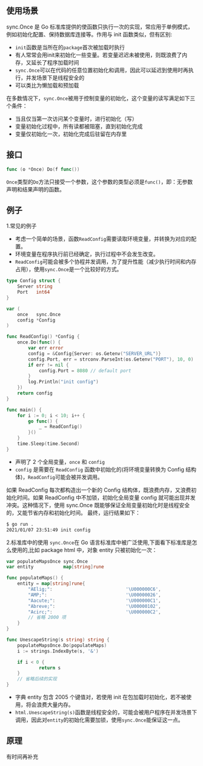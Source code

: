 ## 使用场景
sync.Once 是 Go 标准库提供的使函数只执行一次的实现，常应用于单例模式，例如初始化配置、保持数据库连接等。作用与 init 函数类似，但有区别:
- `init`函数是当所在的`package`首次被加载时执行
- 有人常常会用init来初始化一些变量。若变量迟迟未被使用，则既浪费了内存，又延长了程序加载时间
- `sync.Once`可以在代码的任意位置初始化和调用，因此可以延迟到使用时再执行，并发场景下是线程安全的
- 可以类比为懒加载和预加载

在多数情况下，`sync.Once`被用于控制变量的初始化，这个变量的读写满足如下三个条件：
- 当且仅当第一次访问某个变量时，进行初始化（写）
- 变量初始化过程中，所有读都被阻塞，直到初始化完成
- 变量仅初始化一次，初始化完成后驻留在内存里

## 接口
```go
func (o *Once) Do(f func())
```
`Once`类型的`Do`方法只接受一个参数，这个参数的类型必须是`func()`，即：无参数声明和结果声明的函数。

## 例子
1.常见的例子
- 考虑一个简单的场景，函数`ReadConfig`需要读取环境变量，并转换为对应的配置。
- 环境变量在程序执行前已经确定，执行过程中不会发生改变。
- `ReadConfig`可能会被多个协程并发调用，为了提升性能（减少执行时间和内存占用），使用`sync.Once`是一个比较好的方式。

```go
type Config struct {
	Server string
	Port   int64
}

var (
	once   sync.Once
	config *Config
)

func ReadConfig() *Config {
	once.Do(func() {
		var err error
		config = &Config{Server: os.Getenv("SERVER_URL")}
		config.Port, err = strconv.ParseInt(os.Getenv("PORT"), 10, 0)
		if err != nil {
			config.Port = 8080 // default port
        }
        log.Println("init config")
	})
	return config
}

func main() {
	for i := 0; i < 10; i++ {
		go func() {
			_ = ReadConfig()
		}()
	}
	time.Sleep(time.Second)
}
```
- 声明了 2 个全局变量，`once` 和 `config`
- `config` 是需要在 `ReadConfig` 函数中初始化的(将环境变量转换为 Config 结构体)，`ReadConfig`可能会被并发调用。

如果 ReadConfig 每次都构造出一个新的 Config 结构体，既浪费内存，又浪费初始化时间。如果 ReadConfig 中不加锁，初始化全局变量 config 就可能出现并发冲突。这种情况下，使用 sync.Once 既能够保证全局变量初始化时是线程安全的，又能节省内存和初始化时间。
最终，运行结果如下：
```bash
$ go run .
2021/01/07 23:51:49 init config
```

2.标准库中的使用
`sync.Once`在 Go 语言标准库中被广泛使用,下面看下标准库是怎么使用的,比如 package html 中，对象 entity 只被初始化一次：
```go
var populateMapsOnce sync.Once
var entity           map[string]rune

func populateMaps() {
    entity = map[string]rune{
        "AElig;":                           '\U000000C6',
        "AMP;":                             '\U00000026',
        "Aacute;":                          '\U000000C1',
        "Abreve;":                          '\U00000102',
        "Acirc;":                           '\U000000C2',
        // 省略 2000 项
    }
}

func UnescapeString(s string) string {
    populateMapsOnce.Do(populateMaps)
    i := strings.IndexByte(s, '&')

    if i < 0 {
            return s
    }
    // 省略后续的实现
}
```
- 字典 entity 包含 2005 个键值对，若使用 init 在包加载时初始化，若不被使用，将会浪费大量内存。
- `html.UnescapeString(s)`函数是线程安全的，可能会被用户程序在并发场景下调用，因此对`entity`的初始化需要加锁，使用`sync.Once`能保证这一点。

## 原理
有时间再补充